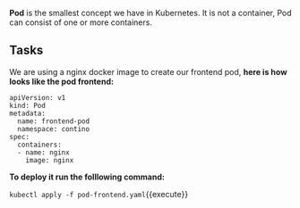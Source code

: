 **Pod** is the smallest concept we have in Kubernetes. It is not a container, Pod can consist of one or more containers.

## Tasks

We are using a nginx docker image to create our frontend pod, **here is how looks like the pod frontend:**

```
apiVersion: v1
kind: Pod
metadata:
  name: frontend-pod
  namespace: contino
spec:
  containers:
  - name: nginx
    image: nginx
```

**To deploy it run the folllowing command:** 

`kubectl apply -f pod-frontend.yaml`{{execute}}